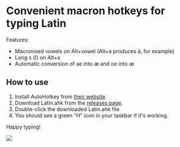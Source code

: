 # Convenient macron hotkeys for typing Latin

Features:
 - Macronised vowels on Alt+vowel (Alt+a produces ā, for example)
 - Long s (ſ) on Alt+s
 - Automatic conversion of ae into æ and oe into œ

## How to use

1. Install AutoHotkey from [their website](https://www.autohotkey.com/).
2. Download Latin.ahk from the [releases page](https://github.com/esthermations/AutoHotkeysForLatin/releases).
3. Double-click the downloaded Latin.ahk file
4. You should see a green "H" icon in your taskbar if it's working.

Happy typing!

![](https://i.imgur.com/i4GFCSF.png)
